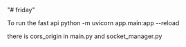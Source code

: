 "# friday" 

To run the fast api
python -m uvicorn app.main:app --reload

there is cors_origin in main.py and socket_manager.py